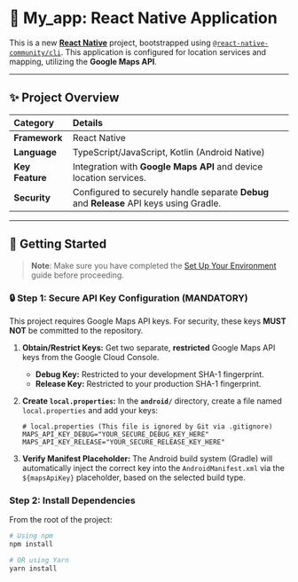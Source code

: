 # 🌟 My_app: React Native Application

This is a new [**React Native**](https://reactnative.dev) project, bootstrapped using [`@react-native-community/cli`](https://github.com/react-native-community/cli). This application is configured for location services and mapping, utilizing the **Google Maps API**.

---

## ✨ Project Overview

| Category | Details |
| :--- | :--- |
| **Framework** | React Native |
| **Language** | TypeScript/JavaScript, Kotlin (Android Native) |
| **Key Feature**| Integration with **Google Maps API** and device location services. |
| **Security** | Configured to securely handle separate **Debug** and **Release** API keys using Gradle. |

---

## 🚀 Getting Started

> **Note**: Make sure you have completed the [Set Up Your Environment](https://reactnative.dev/docs/set-up-your-environment) guide before proceeding.

### 🔒 Step 1: Secure API Key Configuration (MANDATORY)

This project requires Google Maps API keys. For security, these keys **MUST NOT** be committed to the repository.

1.  **Obtain/Restrict Keys:** Get two separate, **restricted** Google Maps API keys from the Google Cloud Console.
    * **Debug Key:** Restricted to your development SHA-1 fingerprint.
    * **Release Key:** Restricted to your production SHA-1 fingerprint.

2.  **Create `local.properties`:** In the **`android/`** directory, create a file named `local.properties` and add your keys:

    ```properties
    # local.properties (This file is ignored by Git via .gitignore)
    MAPS_API_KEY_DEBUG="YOUR_SECURE_DEBUG_KEY_HERE"
    MAPS_API_KEY_RELEASE="YOUR_SECURE_RELEASE_KEY_HERE"
    ```

3.  **Verify Manifest Placeholder:** The Android build system (Gradle) will automatically inject the correct key into the `AndroidManifest.xml` via the `${mapsApiKey}` placeholder, based on the selected build type.

### Step 2: Install Dependencies

From the root of the project:

```sh
# Using npm
npm install

# OR using Yarn
yarn install